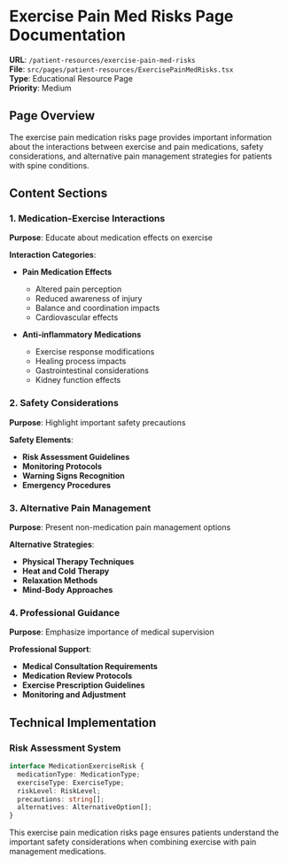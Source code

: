# Exercise Pain Med Risks Page Documentation

**URL**: `/patient-resources/exercise-pain-med-risks`  
**File**: `src/pages/patient-resources/ExercisePainMedRisks.tsx`  
**Type**: Educational Resource Page  
**Priority**: Medium

## Page Overview

The exercise pain medication risks page provides important information about the interactions between exercise and pain medications, safety considerations, and alternative pain management strategies for patients with spine conditions.

## Content Sections

### 1. Medication-Exercise Interactions
**Purpose**: Educate about medication effects on exercise

**Interaction Categories**:
- **Pain Medication Effects**
  - Altered pain perception
  - Reduced awareness of injury
  - Balance and coordination impacts
  - Cardiovascular effects

- **Anti-inflammatory Medications**
  - Exercise response modifications
  - Healing process impacts
  - Gastrointestinal considerations
  - Kidney function effects

### 2. Safety Considerations
**Purpose**: Highlight important safety precautions

**Safety Elements**:
- **Risk Assessment Guidelines**
- **Monitoring Protocols**
- **Warning Signs Recognition**
- **Emergency Procedures**

### 3. Alternative Pain Management
**Purpose**: Present non-medication pain management options

**Alternative Strategies**:
- **Physical Therapy Techniques**
- **Heat and Cold Therapy**
- **Relaxation Methods**
- **Mind-Body Approaches**

### 4. Professional Guidance
**Purpose**: Emphasize importance of medical supervision

**Professional Support**:
- **Medical Consultation Requirements**
- **Medication Review Protocols**
- **Exercise Prescription Guidelines**
- **Monitoring and Adjustment**

## Technical Implementation

### Risk Assessment System
```typescript
interface MedicationExerciseRisk {
  medicationType: MedicationType;
  exerciseType: ExerciseType;
  riskLevel: RiskLevel;
  precautions: string[];
  alternatives: AlternativeOption[];
}
```

This exercise pain medication risks page ensures patients understand the important safety considerations when combining exercise with pain management medications.
